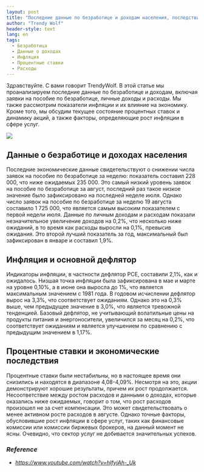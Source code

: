 ```yaml
---
layout: post
title: "Последние данные по безработице и доходам населения, последствия инфляции и динамика процентных ставок"
author: "Trendy Wolf"
header-style: text
lang: en
tags:
  - Безработица
  - Данные о доходах
  - Инфляция
  - Процентные ставки
  - Расходы
---
```


Здравствуйте. С вами говорит TrendyWolf. В этой статье мы проанализируем последние данные по безработице и доходам, включая заявки на пособие по безработице, личные доходы и расходы. Мы также рассмотрим показатели инфляции и их влияние на экономику. Кроме того, мы обсудим текущее состояние процентных ставок и динамику акций, а также факторы, определяющие рост инфляции в сфере услуг.

<img
    src="https://i.ytimg.com/vi/hIfvjAh-_Uk/hqdefault.jpg"
/>


## Данные о безработице и доходах населения
Последние экономические данные свидетельствуют о снижении числа заявок на пособие по безработице за неделю: показатель составил 228 000, что ниже ожидаемых 235 000. Это самый низкий уровень заявок на пособие по безработице за август, последний раз такое низкое значение было зафиксировано на последней неделе июля. Однако число заявок на пособие по безработице за неделю 19 августа составило 1 725 000, что является самым высоким показателем с первой недели июля. Данные по личным доходам и расходам показали незначительное увеличение доходов на 0,2%, что несколько ниже ожиданий, в то время как расходы выросли на 0,1%, превысив ожидания. Это второй лучший показатель за год, максимальный был зафиксирован в январе и составил 1,9%.

## Инфляция и основной дефлятор
Индикаторы инфляции, в частности дефлятор PCE, составили 2,1%, как и ожидалось. Низшая точка инфляции была зафиксирована в мае и марте на уровне 0,10%, а в июне она выросла до 1%, что является максимальным значением с 1981 года. В годовом исчислении дефлятор вырос на 3,3%, что соответствует ожиданиям. Однако это на 0,3% выше, чем предыдущее значение в 3,0%, что является тревожной тенденцией. Базовый дефлятор, не учитывающий волатильные цены на продукты питания и энергоносители, увеличился за месяц на 0,2%, что соответствует ожиданиям и является улучшением по сравнению с предыдущим значением в 1,17%.

## Процентные ставки и экономические последствия
Процентные ставки были нестабильны, но в настоящее время они снизились и находятся в диапазоне 4,08-4,09%. Несмотря на это, акции демонстрируют хорошие результаты, причем их рост продолжается. Несоответствие между ростом расходов и данными о доходах, которые оказались ниже ожидаемых, говорит о том, что рост расходов произошел не за счет компенсации. Это может свидетельствовать о менее активном росте расходов в августе. Однако точные факторы, обусловившие рост инфляции в сфере услуг, таких как финансовые комиссии или комиссии биржевых брокеров, на данный момент не ясны. Очевидно, что сектор услуг не добивается значительных успехов.


### _Reference_
- _https://www.youtube.com/watch?v=hIfvjAh-_Uk_

